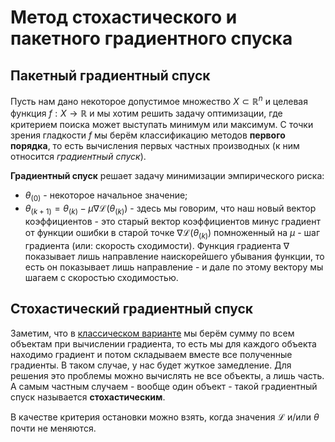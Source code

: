 # Метод стохастического и пакетного градиентного спуска

## Пакетный градиентный спуск

Пусть нам дано некоторое допустимое множество $X \subset \mathbb{R}^n$ и целевая функция $f : X \to \mathbb{R}$ и мы хотим решить задачу оптимизации, где критерием поиска может выступать минимум или максимум. С точки зрения гладкости $f$ мы берём классификацию методов **первого порядка**, то есть вычисления первых частных производных (к ним относится *градиентный спуск*).

**Градиентный спуск** решает задачу минимизации эмпирического риска:

- $\theta_{(0)}$ - некоторое начальное значение;
- $\theta_{(k + 1)} = \theta_{(k)} - \mu\nabla\mathcal{L}(\theta_{(k)})$ - здесь мы говорим, что наш новый вектор коэффициентов - это старый вектор коэффициентов минус градиент от функции ошибки в старой точке $\nabla\mathcal{L}(\theta_{(k)})$ помноженный на $\mu$ - шаг градиента (или: скорость сходимости). Функция градиента $\nabla$ показывает лишь направление наискорейшего убывания функции, то есть он показывает лишь направление - и дале по этому вектору мы шагаем с скоростью сходимостью.

## Стохастический градиентный спуск

Заметим, что в [классическом варианте](#пакетный-градиентный-спуск) мы берём сумму по всем объектам при вычислении градиента, то есть мы для каждого объекта находимо градиент и потом складываем вместе все полученные градиенты. В таком случае, у нас будет жуткое замедление. Для решения это проблемы можно вычислять не все объекты, а лишь часть. А самым частным случаем - вообще один объект - такой градиентный спуск называется **стохастическим**.

В качестве критерия остановки можно взять, когда значения $\mathcal{L}$ и/или $\theta$ почти не меняются.
